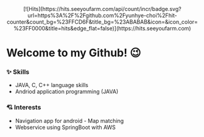 <div align=center>
[![Hits](https://hits.seeyoufarm.com/api/count/incr/badge.svg?url=https%3A%2F%2Fgithub.com%2Fyunhye-choi%2Fhit-counter&count_bg=%23FFCD6F&title_bg=%23ABABAB&icon=&icon_color=%23FF0000&title=hits&edge_flat=false)](https://hits.seeyoufarm.com)	
</div>


# Welcome to my Github! 😉 

### ✨ Skills
* JAVA, C, C++ language skills
* Andriod application programming (JAVA)
### 💘 Interests
* Navigation app for android - Map matching
* Webservice using SpringBoot with AWS
